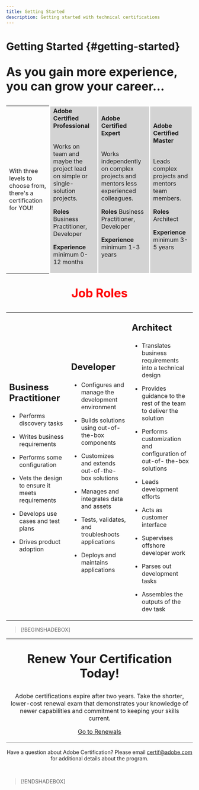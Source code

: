 ```yaml
---
title: Getting Started
description: Getting started with technical certifications
---
```


# Getting Started {#getting-started}

<p align="left" style="font-size: xx-large;font-weight: 700">As you gain more experience, you can grow your career...</p>


<p align="center">
<table>
<tr  style="border: 0;">
  <td>
 
  With three levels to choose from, there's a certification for YOU!
  </td>

  <td style="background-color: lightgray;border-color: white;border-style: solid;">
  <strong>Adobe Certified Professional</strong><br>&nbsp;

  Works on team and maybe the project lead on simple or single-solution projects.

  <strong>Roles</strong>
  Business Practitioner, Developer

  <strong>Experience</strong>
  minimum 0-12 months
  </td>

  <td style="background-color: lightgray;border-color: white;border-style: solid;">
  <strong>Adobe Certified Expert</strong><br>&nbsp;

  Works independently on complex projects and mentors less experienced colleagues.

  <strong>Roles</strong>
  Business Practitioner, Developer

  <strong>Experience</strong>
  minimum 1-3 years
  </td>

  <td style="background-color: lightgray;border-color: white;border-style: solid;">
  <strong>Adobe Certified Master</strong><br>&nbsp;

  Leads complex projects and mentors team members.

  <strong>Roles</strong>
  Architect

  <strong>Experience</strong>
  minimum 3-5 years
  </td>

</tr> 

</table>  
</p>


<p align="center" style="font-size: xx-large;font-weight: 700;color: red">Job Roles</p>

<p align="center">
<table>
<tr  style="border: 0;">

<td>
<p align="Left" style="font-size: x-large;font-weight: 700;">Business Practitioner</p>

* Performs discovery tasks
* Writes business requirements
* Performs some configuration
* Vets the design to ensure it meets requirements
* Develops use cases and test plans
* Drives product adoption

  </td>

<td>
<p align="Left" style="font-size: x-large;font-weight: 700;">Developer</p>

* Configures and manage the development environment
* Builds solutions using out-of-the-box components
* Customizes and extends out-of-the-box solutions
* Manages and integrates data and assets
* Tests, validates, and troubleshoots applications
* Deploys and maintains applications 

  </td>

<td>
<p align="Left" style="font-size: x-large;font-weight: 700;">Architect</p>

* Translates business requirements into a technical design
* Provides guidance to the rest of the team to deliver the solution
* Performs customization and configuration of out-of- the-box solutions
* Leads development efforts
* Acts as customer interface
* Supervises offshore developer work
* Parses out development tasks
* Assembles the outputs of the dev task

  </td>

</tr>
</table>  
</p>

>[!BEGINSHADEBOX]

</p>
<table>
    <tr style="border: 0;">
        <td>
            <p align="center" style="font-size: xx-large;font-weight: 700">Renew Your Certification Today!</p>
            <p align="center">Adobe certifications expire after two years. Take the shorter, lower-cost renewal exam
                that demonstrates your knowledge of newer capabilities and commitment to keeping your skills
                current.</p>
            <p align="center"><a href="https://experienceleague.adobe.com" target="_blank"
                    class="spectrum-Button spectrum-Button--outline spectrum-Button--primary spectrum-Button--sizeM"><span
                        class="spectrum-Button-label has-no-wrap has-text-weight-bold">Go to Renewals</span></a></p>
        </td>
    </tr>
</table>
<p align="center">Have a question about Adobe Certification? Please email <a
        href="mailto:certif@adobe.com">certif@adobe.com</a> for additional details about the program.</p>
<br />

>[!ENDSHADEBOX]